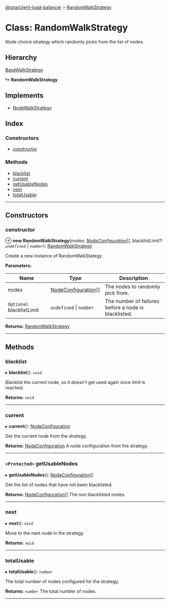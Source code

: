 [@iota/client-load-balancer](../README.md) > [RandomWalkStrategy](../classes/randomwalkstrategy.md)

# Class: RandomWalkStrategy

Node choice strategy which randomly picks from the list of nodes.

## Hierarchy

 [BaseWalkStrategy](basewalkstrategy.md)

**↳ RandomWalkStrategy**

## Implements

* [NodeWalkStrategy](../interfaces/nodewalkstrategy.md)

## Index

### Constructors

* [constructor](randomwalkstrategy.md#constructor)

### Methods

* [blacklist](randomwalkstrategy.md#blacklist)
* [current](randomwalkstrategy.md#current)
* [getUsableNodes](randomwalkstrategy.md#getusablenodes)
* [next](randomwalkstrategy.md#next)
* [totalUsable](randomwalkstrategy.md#totalusable)

---

## Constructors

<a id="constructor"></a>

###  constructor

⊕ **new RandomWalkStrategy**(nodes: *[NodeConfiguration](nodeconfiguration.md)[]*, blacklistLimit?: *`undefined` \| `number`*): [RandomWalkStrategy](randomwalkstrategy.md)

Create a new instance of RandomWalkStategy.

**Parameters:**

| Name | Type | Description |
| ------ | ------ | ------ |
| nodes | [NodeConfiguration](nodeconfiguration.md)[] |  The nodes to randomly pick from. |
| `Optional` blacklistLimit | `undefined` \| `number` |  The number of failures before a node is blacklisted. |

**Returns:** [RandomWalkStrategy](randomwalkstrategy.md)

___

## Methods

<a id="blacklist"></a>

###  blacklist

▸ **blacklist**(): `void`

Blacklist the current node, so it doesn't get used again once limit is reached.

**Returns:** `void`

___
<a id="current"></a>

###  current

▸ **current**(): [NodeConfiguration](nodeconfiguration.md)

Get the current node from the strategy.

**Returns:** [NodeConfiguration](nodeconfiguration.md)
A node configuration from the strategy.

___
<a id="getusablenodes"></a>

### `<Protected>` getUsableNodes

▸ **getUsableNodes**(): [NodeConfiguration](nodeconfiguration.md)[]

Get the list of nodes that have not been blacklisted.

**Returns:** [NodeConfiguration](nodeconfiguration.md)[]
The non blacklisted nodes.

___
<a id="next"></a>

###  next

▸ **next**(): `void`

Move to the next node in the strategy.

**Returns:** `void`

___
<a id="totalusable"></a>

###  totalUsable

▸ **totalUsable**(): `number`

The total number of nodes configured for the strategy.

**Returns:** `number`
The total number of nodes.

___

